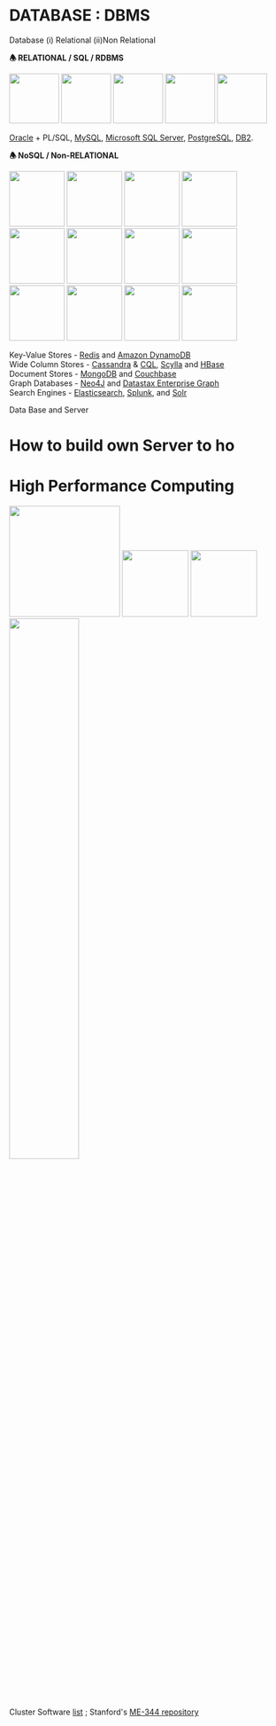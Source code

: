 # DATABASE : DBMS

Database (i) Relational (ii)Non Relational

<b>🕭 RELATIONAL / SQL / RDBMS</b>

<img src="https://github.com/SKKSaikia/DB_server/blob/master/img/Oracle-Logo.png" height=90px><a> </a><img src="https://github.com/SKKSaikia/DB_server/blob/master/img/MySQL-Logo.png" height=90px><a> </a><img src="https://github.com/SKKSaikia/DB_server/blob/master/img/microsoft-sql-server-logo.png" height=90px><a> </a><img src="https://github.com/SKKSaikia/DB_server/blob/master/img/postgresql-logo.png" height=90px><a> </a><img src="https://github.com/SKKSaikia/DB_server/blob/master/img/IBM%20DB2_1.png" height=90px>

[Oracle](https://www.oracle.com/database/) + PL/SQL, [MySQL](https://www.mysql.com/), [Microsoft SQL Server](https://www.microsoft.com/en-us/sql-server/sql-server-2017), [PostgreSQL](https://www.postgresql.org/), [DB2](https://www.ibm.com/analytics/us/en/db2/).

<b>🕭 NoSQL / Non-RELATIONAL</b>

<img src="" height=100px><a> </a><img src="" height=100px><a> </a><img src="" height=100px><a> </a><img src="" height=100px><a> </a><img src="" height=100px><a> </a><img src="" height=100px><a> </a><img src="" height=100px><a> </a><img src="" height=100px><a> </a><img src="" height=100px><a> </a><img src="" height=100px><a> </a><img src="" height=100px><a> </a><img src="" height=100px>

Key-Value Stores - [Redis](https://redis.io/) and [Amazon DynamoDB](https://aws.amazon.com/dynamodb/)<br/>
Wide Column Stores - [Cassandra](http://cassandra.apache.org/) & [CQL](https://docs.datastax.com/en/archived/cql/3.1/cql/cql_intro_c.html), [Scylla](https://www.scylladb.com/) and [HBase](https://hbase.apache.org/)<br/>
Document Stores - [MongoDB](https://www.mongodb.com/) and [Couchbase](https://www.couchbase.com/)<br/>
Graph Databases - [Neo4J](https://neo4j.com/) and [Datastax Enterprise Graph](https://www.datastax.com/products/datastax-enterprise-graph)<br/>
Search Engines - [Elasticsearch](https://www.elastic.co/), [Splunk](https://www.splunk.com/), and [Solr](http://lucene.apache.org/solr/)<br/>



Data Base and Server

# How to build own Server to ho

# High Performance Computing

<img src="https://github.com/SKKSaikia/DB_server/blob/master/img/par.jpg" height=200px><a> </a><a> </a><img src="https://github.com/SKKSaikia/DB_server/blob/master/img/openhpc-300x300.jpg" height=120px><a> </a><a> </a><img src="https://github.com/SKKSaikia/DB_server/blob/master/img/2000px-Slurm_logo.svg.png" height=120px><a> </a><img src="https://github.com/SKKSaikia/DB_server/blob/master/img/warewulf.jpg" height=50% width=50%>

Cluster Software [list](https://en.wikipedia.org/wiki/Comparison_of_cluster_software) ;  Stanford's [ME-344 repository](https://github.com/stanfordhpccenter/me344)
